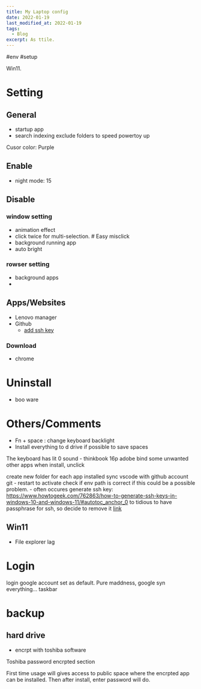 ```yaml
---
title: My Laptop config
date: 2022-01-19
last_modified_at: 2022-01-19
tags:
  - Blog
excerpt: As ttile.
---
```


\#env \#setup

Win11.

# Setting

## General

- startup app
- search indexing exclude folders to speed powertoy up


Cusor color: Purple

## Enable
- night mode: 15

## Disable

### window setting
- animation effect
- click twice for multi-selection. # Easy misclick
- background running app 
- auto bright



### rowser setting 
- background apps
- 
## Apps/Websites

- Lenovo manager
- Github
  - [add ssh key](https://docs.github.com/en/authentication/connecting-to-github-with-ssh/adding-a-new-ssh-key-to-your-github-account)
  
### Download

- chrome


# Uninstall 

- boo ware

# Others/Comments

- Fn + space : change keyboard backlight
- Install everything to d drive if possible to save spaces

The keyboard has lit 0 sound - thinkbook 16p
adobe bind some unwanted other apps when install, unclick

create new folder for each app installed
sync vscode with github account
git - restart to activate
check if env path is correct if this could be a possible problem. - often occures 
generate ssh key: https://www.howtogeek.com/762863/how-to-generate-ssh-keys-in-windows-10-and-windows-11/#autotoc_anchor_0
to tidious to have passphrase for ssh, so decide to remove it [link](https://stackoverflow.com/questions/112396/how-do-i-remove-the-passphrase-for-the-ssh-key-without-having-to-create-a-new-ke)

## Win11

- File explorer lag

# Login

login google account
set as default.
Pure maddness, google syn everything...
taskbar

# backup

## hard drive

- encrpt with toshiba software

Toshiba password encrpted section

First time usage will gives access to public space where the encrpted app can be installed.
Then after install, enter password will do.